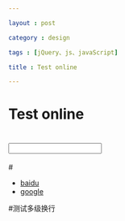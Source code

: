 ```yaml
---

layout : post

category : design

tags : [jQuery、js、javaScript]

title : Test online

---
```



# Test online

# <input class="btn" type="text" />

#<ul><li><a href="#">baidu</a></li><li><a href="#">google</a></li></ul>

#测试多级换行
